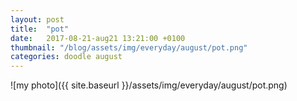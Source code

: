 ```yaml
---
layout: post
title:  "pot"
date:   2017-08-21-aug21 13:21:00 +0100
thumbnail: "/blog/assets/img/everyday/august/pot.png"
categories: doodle august
---
```


![my photo]({{ site.baseurl }}/assets/img/everyday/august/pot.png)